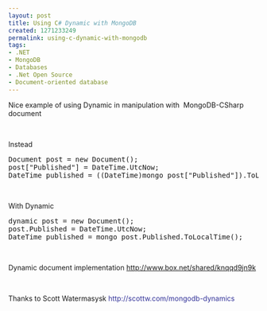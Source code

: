 ```yaml
---
layout: post
title: Using C# Dynamic with MongoDB
created: 1271233249
permalink: using-c-dynamic-with-mongodb
tags:
- .NET
- MongoDB
- Databases
- .Net Open Source
- Document-oriented database
---
```

<p>Nice example of using Dynamic in manipulation with&nbsp; MongoDB-CSharp document</p>
<p>&nbsp;</p>
<p>Instead</p>
<pre title="code" class="brush: csharp;">
Document post = new Document(); 
post[&quot;Published&quot;] = DateTime.UtcNow; 
DateTime published = ((DateTime)mongo_post[&quot;Published&quot;]).ToLocalTime();</pre>
<p>&nbsp;</p>
<p>With Dynamic</p>
<pre title="code" class="brush: csharp;">
dynamic post = new Document(); 
post.Published = DateTime.UtcNow; 
DateTime published = mongo_post.Published.ToLocalTime();</pre>
<p>&nbsp;</p>
<p>Dynamic document implementation&nbsp;<a href="http://www.box.net/shared/knqqd9jn9k">http://www.box.net/shared/knqqd9jn9k</a></p>
<p>&nbsp;</p>
<p>Thanks to&nbsp;Scott Watermasysk&nbsp;<a style="color: rgb(51, 51, 153); margin-top: 0px; margin-right: 0px; margin-bottom: 0px; margin-left: 0px; padding-top: 0px; padding-right: 0px; padding-bottom: 0px; padding-left: 0px; text-decoration: none; " href="http://scottw.com/mongodb-dynamics">http://scottw.com/mongodb-dynamics</a></p>
<p><code>&nbsp;</code></p>
